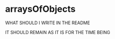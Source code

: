 # arraysOfObjects

WHAT SHOULD I WRITE IN THE README 

IT SHOULD REMAIN AS IT IS FOR THE TIME BEING
